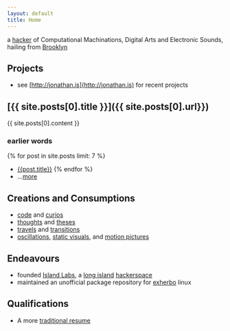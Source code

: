 ```yaml
---
layout: default
title: Home
---
```

a [hacker][me] of Computational Machinations, Digital Arts and Electronic Sounds, hailing from [Brooklyn][]

Projects
--------
- see [http://jonathan.is](http://jonathan.is) for recent projects

## [{{ site.posts[0].title }}]({{ site.posts[0].url}})
{{ site.posts[0].content }}

### earlier words
{% for post in site.posts limit: 7 %}
- [{{post.title}}]({{post.url}})
{% endfor %}
- ...[more](/blog)

Creations and Consumptions
--------------------------
- [code][github] and [curios][reddit]
- [thoughts][twitter] and [theses](/blog)
- [travels][foursquare] and [transitions][meetup]
- [oscillations][soundcloud], [static visuals][flickr], and [motion pictures][youtube]

Endeavours
----------
- founded [Island Labs][labs], a [long island][] [hackerspace][]
- maintained an unofficial package repository for [exherbo][] linux

Qualifications
--------------
- A more [traditional resume](resume)

<div style="display: none;">
  <p>This is for <a href="https://indieauth.com">IndieAuth</a> support.</p>
  <a rel='me' href="https://github.com/jedahan">github</a>
</div>

[exherbo]: http://exherbo.org
[foursquare]: http://foursquare.com/jedahan
[facebook]: http://facebook.com/jedahan
[flickr]: http://www.flickr.com/photos/37234044@N07/sets/
[github]: http://github.com/jedahan
[hackerspace]: http://en.wikipedia.org/HackerSpace
[labs]: http://islandlabs.org
[long island]: https://www.google.com/maps/place/Long+Island/
[me]: images/me.jpg
[brooklyn]: https://www.openstreetmap.org/node/2946313743#map=14/40.6604/-73.9946&layers=T
[reddit]: http://www.reddit.com/user/jedahan/
[soundcloud]: http://soundcloud.com/jedahan
[tumblr]: http://jedahan.tumblr.com
[meetup]: http://www.meetup.com/members/14261502/
[twitter]: http://twitter.com/jedahan
[youtube]: http://youtube.com/jedahan
